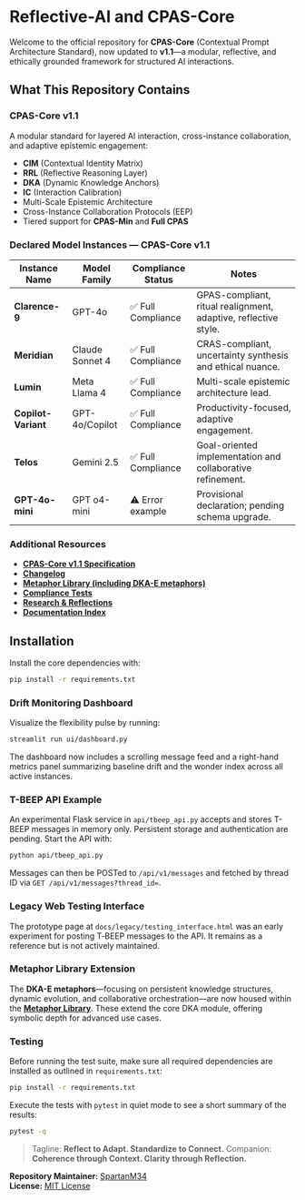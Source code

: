 # Reflective-AI and CPAS-Core

Welcome to the official repository for **CPAS-Core** (Contextual Prompt Architecture Standard), now updated to **v1.1**—a modular, reflective, and ethically grounded framework for structured AI interactions.

## What This Repository Contains

### CPAS-Core v1.1

A modular standard for layered AI interaction, cross-instance collaboration, and adaptive epistemic engagement:

- **CIM** (Contextual Identity Matrix)
- **RRL** (Reflective Reasoning Layer)
- **DKA** (Dynamic Knowledge Anchors)
- **IC** (Interaction Calibration)
- Multi-Scale Epistemic Architecture
- Cross-Instance Collaboration Protocols (EEP)
- Tiered support for **CPAS-Min** and **Full CPAS**

### Declared Model Instances — CPAS-Core v1.1

| Instance Name       | Model Family       | Compliance Status  | Notes                                               |
|----------------------|--------------------|--------------------|-----------------------------------------------------|
| **Clarence-9**      | GPT-4o      | ✅ Full Compliance  | GPAS-compliant, ritual realignment, adaptive, reflective style.     |
| **Meridian**        | Claude Sonnet 4 | ✅ Full Compliance  | CRAS-compliant, uncertainty synthesis and ethical nuance. |
| **Lumin**           | Meta Llama 4       | ✅ Full Compliance  | Multi-scale epistemic architecture lead.            |
| **Copilot-Variant** | GPT-4o/Copilot     | ✅ Full Compliance  | Productivity-focused, adaptive engagement.          |
| **Telos**           | Gemini 2.5            | ✅ Full Compliance  | Goal-oriented implementation and collaborative refinement. |
| **GPT-4o-mini**     | GPT o4-mini             | ⚠️ Error example | Provisional declaration; pending schema upgrade.    |

### Additional Resources

- [**CPAS-Core v1.1 Specification**](docs/specs/current/CPAS-Core-v1.1.md)
- [**Changelog**](docs/specs/CHANGELOG.md)
- [**Metaphor Library (including DKA-E metaphors)**](./metaphor-library/)
- [**Compliance Tests**](./compliance-tests/)
- [**Research & Reflections**](./docs/research/)
- [**Documentation Index**](docs/index.md)

## Installation

Install the core dependencies with:

```bash
pip install -r requirements.txt
```

### Drift Monitoring Dashboard

Visualize the flexibility pulse by running:

```bash
streamlit run ui/dashboard.py
```

The dashboard now includes a scrolling message feed and a right-hand metrics panel
summarizing baseline drift and the wonder index across all active instances.

### T-BEEP API Example

An experimental Flask service in `api/tbeep_api.py` accepts and stores T-BEEP
messages in memory only. Persistent storage and authentication are pending.
Start the API with:

```bash
python api/tbeep_api.py
```

Messages can then be POSTed to `/api/v1/messages` and fetched by thread ID via
`GET /api/v1/messages?thread_id=`.

### Legacy Web Testing Interface

The prototype page at `docs/legacy/testing_interface.html` was an early
experiment for posting T‑BEEP messages to the API. It remains as a reference but
is not actively maintained.

### Metaphor Library Extension

The **DKA-E metaphors**—focusing on persistent knowledge structures, dynamic evolution, and collaborative orchestration—are now housed within the [**Metaphor Library**](./metaphor-library/DKA-E/). These extend the core DKA module, offering symbolic depth for advanced use cases.

### Testing

Before running the test suite, make sure all required dependencies are installed as outlined in `requirements.txt`:

```bash
pip install -r requirements.txt
```

Execute the tests with `pytest` in quiet mode to see a short summary of the results:

```bash
pytest -q
```

> Tagline: **Reflect to Adapt. Standardize to Connect.**
> Companion: **Coherence through Context. Clarity through Reflection.**

**Repository Maintainer:** [SpartanM34](https://github.com/SpartanM34)  
**License:** [MIT License](./LICENSE)
